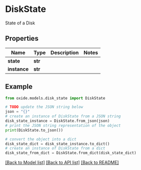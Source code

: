 # DiskState

State of a Disk

## Properties

Name | Type | Description | Notes
------------ | ------------- | ------------- | -------------
**state** | **str** |  | 
**instance** | **str** |  | 

## Example

```python
from oxide.models.disk_state import DiskState

# TODO update the JSON string below
json = "{}"
# create an instance of DiskState from a JSON string
disk_state_instance = DiskState.from_json(json)
# print the JSON string representation of the object
print(DiskState.to_json())

# convert the object into a dict
disk_state_dict = disk_state_instance.to_dict()
# create an instance of DiskState from a dict
disk_state_from_dict = DiskState.from_dict(disk_state_dict)
```
[[Back to Model list]](../README.md#documentation-for-models) [[Back to API list]](../README.md#documentation-for-api-endpoints) [[Back to README]](../README.md)



